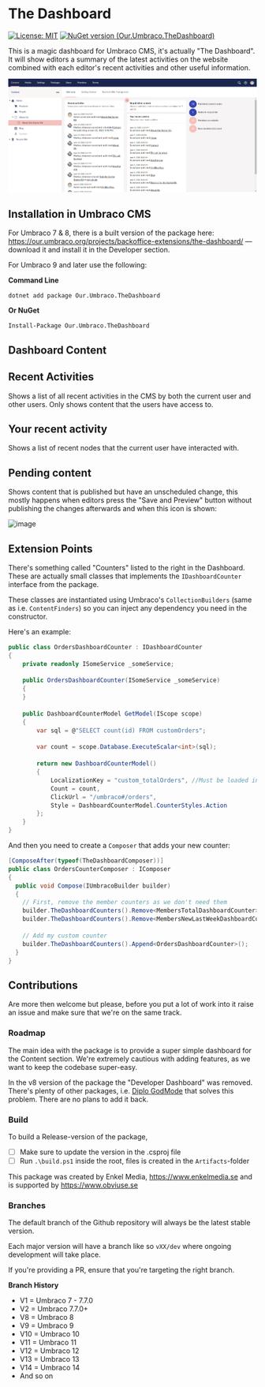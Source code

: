The Dashboard
=====

[![License: MIT](https://img.shields.io/badge/License-MIT-yellow.svg)](https://opensource.org/licenses/MIT)
[![NuGet version (Our.Umbraco.TheDashboard)](https://img.shields.io/nuget/v/Our.Umbraco.TheDashboard.svg?style=flat-square)](https://www.nuget.org/packages/Our.Umbraco.TheDashboard/)

This is a magic dashboard for Umbraco CMS, it's actually "The Dashboard". It will show editors a summary of the latest activities on the website combined with each editor's recent activities and other useful information.

![The Dasboard Screenshot](documentation/the-dashboard-screenshot.png)

## Installation in Umbraco CMS
For Umbraco 7 & 8, there is a built version of the package here: https://our.umbraco.org/projects/backoffice-extensions/the-dashboard/ — download it and install it in the Developer section.

For Umbraco 9 and later use the following:

**Command Line**

```
dotnet add package Our.Umbraco.TheDashboard
```

**Or NuGet**

```
Install-Package Our.Umbraco.TheDashboard
```

## Dashboard Content

## Recent Activities
Shows a list of all recent activities in the CMS by both the current user and other users. Only shows content that the users have access to.

## Your recent activity
Shows a list of recent nodes that the current user have interacted with.

## Pending content
Shows content that is published but have an unscheduled change, this mostly happens when editors press the "Save and Preview" button without publishing the changes afterwards and when this icon is shown:

![image](https://user-images.githubusercontent.com/1782524/132513572-0d8f6b01-2422-427c-b555-aa56b49f64ab.png)


## Extension Points
There's something called "Counters" listed to the right in the Dashboard. These are actually small classes that implements the `IDashboardCounter` interface from the package.

These classes are instantiated using Umbraco's `CollectionBuilders` (same as i.e. `ContentFinders`) so you can inject any dependency you need in the constructor.

Here's an example:

```csharp
public class OrdersDashboardCounter : IDashboardCounter
{
    private readonly ISomeService _someService;

    public OrdersDashboardCounter(ISomeService _someService)
    {
    }

    public DashboardCounterModel GetModel(IScope scope)
    {
        var sql = @"SELECT count(id) FROM customOrders";

        var count = scope.Database.ExecuteScalar<int>(sql);

        return new DashboardCounterModel()
        {
            LocalizationKey = "custom_totalOrders", //Must be loaded into the backoffice
            Count = count,
            ClickUrl = "/umbraco#/orders",
            Style = DashboardCounterModel.CounterStyles.Action
        };
    }
}
```

And then you need to create a `Composer` that adds your new counter:

```csharp
[ComposeAfter(typeof(TheDashboardComposer))]
public class OrdersCounterComposer : IComposer
{
  public void Compose(IUmbracoBuilder builder)
  {
	// First, remove the member counters as we don't need them
	builder.TheDashboardCounters().Remove<MembersTotalDashboardCounter>();
	builder.TheDashboardCounters().Remove<MembersNewLastWeekDashboardCounter>();

	// Add my custom counter
	builder.TheDashboardCounters().Append<OrdersDashboardCounter>();
  }
}
```

## Contributions
Are more then welcome but please, before you put a lot of work into it raise an issue and make sure that we're on the same track.

### Roadmap
The main idea with the package is to provide a super simple dashboard for the Content section. We're extremely cautious with adding features, as we want to keep the codebase super-easy.

In the v8 version of the package the "Developer Dashboard" was removed. There's plenty of other packages, i.e. [Diplo GodMode](https://our.umbraco.com/packages/developer-tools/diplo-god-mode/) that solves this problem. There are no plans to add it back.

### Build
To build a Release-version of the package,

* [ ] Make sure to update the version in the .csproj file
* [ ] Run `.\build.ps1` inside the root, files is created in the `Artifacts`-folder

This package was created by Enkel Media, https://www.enkelmedia.se and is supported by https://www.obviuse.se

### Branches
The default branch of the Github repository will always be the latest stable version. 

Each major version will have a branch like so `vXX/dev` where ongoing development will take place.

If you're providing a PR, ensure that you're targeting the right branch.

**Branch History**
* V1 = Umbraco 7 - 7.7.0
* V2 = Umbraco 7.7.0+
* V8 = Umbraco 8
* V9 = Umbraco 9
* V10 = Umbraco 10
* V11 = Umbraco 11
* V12 = Umbraco 12
* V13 = Umbraco 13
* V14 = Umbraco 14
* And so on
